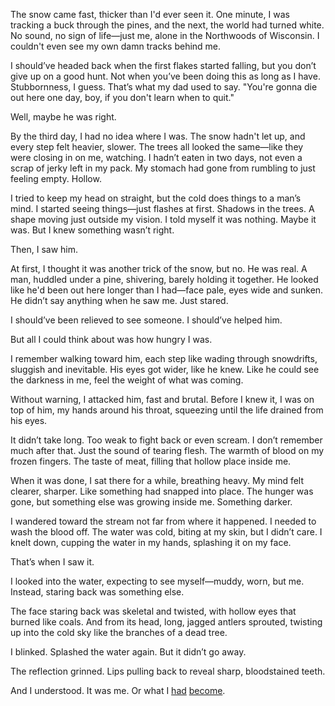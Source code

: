 The snow came fast, thicker than I'd ever seen it. One minute, I was tracking a buck through the pines, and the next, the world had turned white. No sound, no sign of life—just me, alone in the Northwoods of Wisconsin. I couldn't even see my own damn tracks behind me.

I should’ve headed back when the first flakes started falling, but you don’t give up on a good hunt. Not when you’ve been doing this as long as I have. Stubbornness, I guess. That’s what my dad used to say. "You're gonna die out here one day, boy, if you don't learn when to quit."

Well, maybe he was right.

By the third day, I had no idea where I was. The snow hadn't let up, and every step felt heavier, slower. The trees all looked the same—like they were closing in on me, watching. I hadn’t eaten in two days, not even a scrap of jerky left in my pack. My stomach had gone from rumbling to just feeling empty. Hollow.

I tried to keep my head on straight, but the cold does things to a man’s mind. I started seeing things—just flashes at first. Shadows in the trees. A shape moving just outside my vision. I told myself it was nothing. Maybe it was. But I knew something wasn’t right.

Then, I saw him.

At first, I thought it was another trick of the snow, but no. He was real. A man, huddled under a pine, shivering, barely holding it together. He looked like he'd been out here longer than I had—face pale, eyes wide and sunken. He didn’t say anything when he saw me. Just stared.

I should’ve been relieved to see someone. I should’ve helped him.

But all I could think about was how hungry I was.

I remember walking toward him, each step like wading through snowdrifts, sluggish and inevitable. His eyes got wider, like he knew. Like he could see the darkness in me, feel the weight of what was coming.

Without warning, I attacked him, fast and brutal. Before I knew it, I was on top of him, my hands around his throat, squeezing until the life drained from his eyes.

It didn’t take long. Too weak to fight back or even scream. I don’t remember much after that. Just the sound of tearing flesh. The warmth of blood on my frozen fingers. The taste of meat, filling that hollow place inside me.

When it was done, I sat there for a while, breathing heavy. My mind felt clearer, sharper. Like something had snapped into place. The hunger was gone, but something else was growing inside me. Something darker.

I wandered toward the stream not far from where it happened. I needed to wash the blood off. The water was cold, biting at my skin, but I didn’t care. I knelt down, cupping the water in my hands, splashing it on my face.

That’s when I saw it.

I looked into the water, expecting to see myself—muddy, worn, but me. Instead, staring back was something else.

The face staring back was skeletal and twisted, with hollow eyes that burned like coals. And from its head, long, jagged antlers sprouted, twisting up into the cold sky like the branches of a dead tree.

I blinked. Splashed the water again. But it didn’t go away.

The reflection grinned. Lips pulling back to reveal sharp, bloodstained teeth.

And I understood. It was me. Or what I [had](https://new.reddit.com/r/nosleep/comments/1d3diim/a_killer_gave_us_a_list_of_instructions_we_had_to/) [become](https://new.reddit.com/r/PageTurner627Horror/comments/1bg4l0g/i_found_out_why_my_dad_never_talked_about_his/).